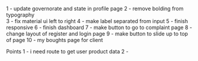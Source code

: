 
1 - update governorate and state in profile page
2 - remove bolding from typography  
3 - fix material ui left to right
4 - make label separated from input 
5 - finish responsive
6 - finish dashboard
7 - make button to go to complaint page
8 - change layout of register and login page
9 - make button to slide up to top of page
10 - my boughts page for client


Points
1 - i need route to get user product data
2 - 